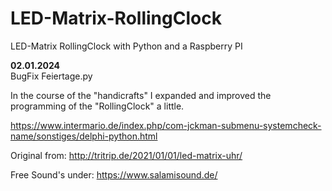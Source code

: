 # LED-Matrix-RollingClock
LED-Matrix RollingClock with Python and a Raspberry PI

**02.01.2024** <br>
BugFix Feiertage.py


In the course of the "handicrafts" I expanded and improved
the programming of the "RollingClock" a little.

https://www.intermario.de/index.php/com-jckman-submenu-systemcheck-name/sonstiges/delphi-python.html

Original from: http://tritrip.de/2021/01/01/led-matrix-uhr/

Free Sound's under:
https://www.salamisound.de/
